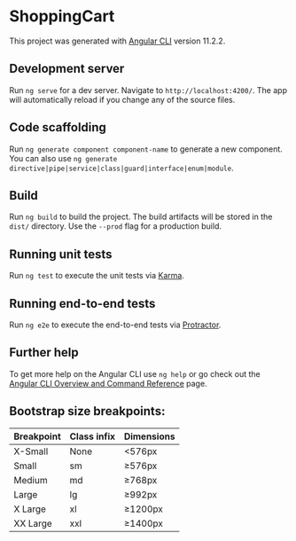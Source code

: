 # ShoppingCart

This project was generated with [Angular CLI](https://github.com/angular/angular-cli) version 11.2.2.

## Development server

Run `ng serve` for a dev server. Navigate to `http://localhost:4200/`. The app will automatically reload if you change any of the source files.

## Code scaffolding

Run `ng generate component component-name` to generate a new component. You can also use `ng generate directive|pipe|service|class|guard|interface|enum|module`.

## Build

Run `ng build` to build the project. The build artifacts will be stored in the `dist/` directory. Use the `--prod` flag for a production build.

## Running unit tests

Run `ng test` to execute the unit tests via [Karma](https://karma-runner.github.io).

## Running end-to-end tests

Run `ng e2e` to execute the end-to-end tests via [Protractor](http://www.protractortest.org/).

## Further help

To get more help on the Angular CLI use `ng help` or go check out the [Angular CLI Overview and Command Reference](https://angular.io/cli) page.

## Bootstrap size breakpoints:
| Breakpoint | Class infix | Dimensions |
| ---------- | ----------- | ---------- |
| X-Small    | None        | <576px     |
| Small      | sm          | ≥576px     |
| Medium     | md          | ≥768px     |
| Large      | lg          | ≥992px     |
| X Large    | xl          | ≥1200px    |
| XX Large   | xxl         | ≥1400px    |


